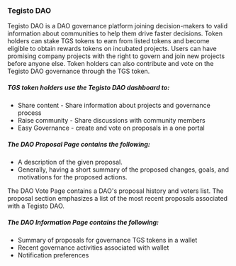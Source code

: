 ﻿### Tegisto DAO

Tegisto DAO is a DAO governance platform joining decision-makers to valid information about communities to help them drive faster decisions. Token holders can stake TGS tokens to earn from listed tokens and become eligible to obtain rewards tokens on incubated projects. Users can have promising company projects with the right to govern and join new projects before anyone else. Token holders can also contribute and vote on the Tegisto DAO governance through the TGS token.

##### TGS token holders use the Tegisto DAO dashboard to:
* Share content - Share information about projects and governance process
* Raise community - Share discussions with community members
* Easy Governance - create and vote on proposals in a one portal

##### The DAO Proposal Page contains the following:
* A description of the given proposal.
* Generally, having a short summary of the proposed changes, goals, and motivations for the proposed actions.

The DAO Vote Page contains a DAO's proposal history and voters list. The proposal section emphasizes a list of the most recent proposals associated with a Tegisto DAO.

##### The DAO Information Page contains the following:
* Summary of proposals for governance TGS tokens in a wallet
* Recent governance activities associated with wallet
* Notification preferences
